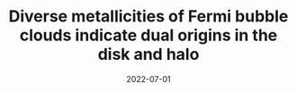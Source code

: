 ---
title: "Diverse metallicities of Fermi bubble clouds indicate dual origins in the disk and halo"
collection: publications
permalink: /publication/2022-07-01-Diverse-metallicities-of-Fermi-bubble-clouds-indicate-dual-origins-in-the-disk-and-halo
date: 2022-07-01
venue: 'Nature Astronomy'
citation: ' Trisha Ashley,  Andrew Fox,  Frances Cashman,  Felix Lockman,  et al. &quot;Diverse metallicities of Fermi bubble clouds indicate dual origins in the disk and halo.&quot; Nature Astronomy, 2022.'
link: 'https://www.nature.com/articles/s41550-022-01720-0'
paperurl: 'https://arxiv.org/pdf/2207.08838.pdf'
excerpt: 'This paper showcases the diversity of metallicity and possibly the heterogeneity of the origins of high-velocity clouds in and around the Fermi Bubbles. This paper is a part of a series of papers trying to understand the Fermi Bubbles using halo high-velocity clouds as tracers.'
---
